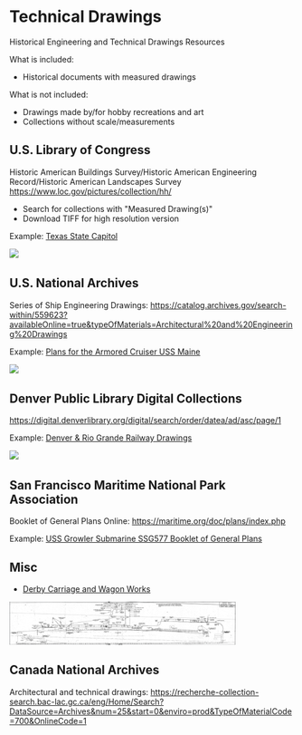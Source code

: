 # Technical Drawings
Historical Engineering and Technical Drawings Resources

What is included:
- Historical documents with measured drawings

What is not included:
- Drawings made by/for hobby recreations and art
- Collections without scale/measurements

## U.S. Library of Congress
Historic American Buildings Survey/Historic American Engineering Record/Historic American Landscapes Survey
https://www.loc.gov/pictures/collection/hh/

- Search for collections with "Measured Drawing(s)"
- Download TIFF for high resolution version

Example: [Texas State Capitol](https://www.loc.gov/pictures/search/?q=Drawing:%20tx0398&fi=number&op=PHRASE&va=exact&co%20=hh&st=gallery&sg%20=%20true)

<img src="TexasStateCapitol.png" width="400">

## U.S. National Archives

Series of Ship Engineering Drawings:
https://catalog.archives.gov/search-within/559623?availableOnline=true&typeOfMaterials=Architectural%20and%20Engineering%20Drawings

Example: [Plans for the Armored Cruiser USS Maine](https://catalog.archives.gov/id/53484484)

<img src="USSMaine.jfif" width="400">

## Denver Public Library Digital Collections
https://digital.denverlibrary.org/digital/search/order/datea/ad/asc/page/1

Example: [Denver & Rio Grande Railway Drawings](https://digital.denverlibrary.org/digital/collection/p16079coll29/search/searchterm/Denver%20and%20Rio%20Grande%20Railway%20Company./field/creato/mode/exact/conn/and)

<img src="D&RG.jpg" width="400">

## San Francisco Maritime National Park Association

Booklet of General Plans Online:
https://maritime.org/doc/plans/index.php

Example: [USS Growler Submarine SSG577 Booklet of General Plans](https://maritime.org/doc/plans/ssg577.pdf)


## Misc
- [Derby Carriage and Wagon Works](https://collection.sciencemuseumgroup.org.uk/documents/aa110002829/engineering-drawings-from-the-derby-carriage-and-wagon-works)

<img src="USSGrowler.png" width="400">

## Canada National Archives
Architectural and technical drawings:
https://recherche-collection-search.bac-lac.gc.ca/eng/Home/Search?DataSource=Archives&num=25&start=0&enviro=prod&TypeOfMaterialCode=700&OnlineCode=1
